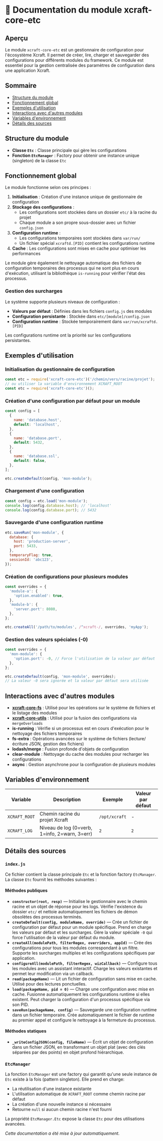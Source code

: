 # 📘 Documentation du module xcraft-core-etc

## Aperçu

Le module `xcraft-core-etc` est un gestionnaire de configuration pour l'écosystème Xcraft. Il permet de créer, lire, charger et sauvegarder des configurations pour différents modules du framework. Ce module est essentiel pour la gestion centralisée des paramètres de configuration dans une application Xcraft.

## Sommaire

- [Structure du module](#structure-du-module)
- [Fonctionnement global](#fonctionnement-global)
- [Exemples d'utilisation](#exemples-dutilisation)
- [Interactions avec d'autres modules](#interactions-avec-dautres-modules)
- [Variables d'environnement](#variables-denvironnement)
- [Détails des sources](#détails-des-sources)

## Structure du module

- **Classe `Etc`** : Classe principale qui gère les configurations
- **Fonction `EtcManager`** : Factory pour obtenir une instance unique (singleton) de la classe `Etc`

## Fonctionnement global

Le module fonctionne selon ces principes :

1. **Initialisation** : Création d'une instance unique de gestionnaire de configuration
2. **Stockage des configurations** :
   - Les configurations sont stockées dans un dossier `etc/` à la racine du projet
   - Chaque module a son propre sous-dossier avec un fichier `config.json`
3. **Configuration runtime** :
   - Les configurations temporaires sont stockées dans `var/run/`
   - Un fichier spécial `xcraftd.[PID]` contient les configurations runtime
4. **Cache** : Les configurations sont mises en cache pour optimiser les performances

Le module gère également le nettoyage automatique des fichiers de configuration temporaires des processus qui ne sont plus en cours d'exécution, utilisant la bibliothèque `is-running` pour vérifier l'état des processus.

### Gestion des surcharges

Le système supporte plusieurs niveaux de configuration :

- **Valeurs par défaut** : Définies dans les fichiers `config.js` des modules
- **Configuration persistante** : Stockée dans `etc/[module]/config.json`
- **Configuration runtime** : Stockée temporairement dans `var/run/xcraftd.[PID]`

Les configurations runtime ont la priorité sur les configurations persistantes.

## Exemples d'utilisation

### Initialisation du gestionnaire de configuration

```javascript
const etc = require('xcraft-core-etc')('/chemin/vers/racine/projet');
// ou utiliser la variable d'environnement XCRAFT_ROOT
const etc = require('xcraft-core-etc')();
```

### Création d'une configuration par défaut pour un module

```javascript
const config = [
  {
    name: 'database.host',
    default: 'localhost',
  },
  {
    name: 'database.port',
    default: 5432,
  },
  {
    name: 'database.ssl',
    default: false,
  },
];

etc.createDefault(config, 'mon-module');
```

### Chargement d'une configuration

```javascript
const config = etc.load('mon-module');
console.log(config.database.host); // 'localhost'
console.log(config.database.port); // 5432
```

### Sauvegarde d'une configuration runtime

```javascript
etc.saveRun('mon-module', {
  database: {
    host: 'production-server',
    port: 5433,
  },
  temporaryFlag: true,
  sessionId: 'abc123',
});
```

### Création de configurations pour plusieurs modules

```javascript
const overrides = {
  'module-a': {
    'option.enabled': true,
  },
  'module-b': {
    'server.port': 8080,
  },
};

etc.createAll('/path/to/modules', /^xcraft-/, overrides, 'myApp');
```

### Gestion des valeurs spéciales (-0)

```javascript
const overrides = {
  'mon-module': {
    'option.port': -0, // Force l'utilisation de la valeur par défaut
  },
};

etc.createDefault(config, 'mon-module', overrides);
// La valeur -0 sera ignorée et la valeur par défaut sera utilisée
```

## Interactions avec d'autres modules

- **[xcraft-core-fs]** : Utilisé pour les opérations sur le système de fichiers et le listage des modules
- **[xcraft-core-utils]** : Utilisé pour la fusion des configurations via `mergeOverloads`
- **is-running** : Vérifie si un processus est en cours d'exécution pour le nettoyage des fichiers temporaires
- **fs-extra** : Opérations avancées sur le système de fichiers (lecture/écriture JSON, gestion des fichiers)
- **lodash/merge** : Fusion profonde d'objets de configuration
- **clear-module** : Nettoyage du cache des modules pour recharger les configurations
- **async** : Gestion asynchrone pour la configuration de plusieurs modules

## Variables d'environnement

| Variable      | Description                                   | Exemple       | Valeur par défaut |
| ------------- | --------------------------------------------- | ------------- | ----------------- |
| `XCRAFT_ROOT` | Chemin racine du projet Xcraft                | `/opt/xcraft` | -                 |
| `XCRAFT_LOG`  | Niveau de log (0=verb, 1=info, 2=warn, 3=err) | `2`           | `2`               |

## Détails des sources

### `index.js`

Ce fichier contient la classe principale `Etc` et la fonction factory `EtcManager`. La classe `Etc` fournit les méthodes suivantes :

#### Méthodes publiques

- **`constructor(root, resp)`** — Initialise le gestionnaire avec le chemin racine et un objet de réponse pour les logs. Vérifie l'existence du dossier `etc/` et nettoie automatiquement les fichiers de démon obsolètes des processus terminés.
- **`createDefault(config, moduleName, override)`** — Crée un fichier de configuration par défaut pour un module spécifique. Prend en charge les valeurs par défaut et les surcharges. Gère la valeur spéciale `-0` qui force l'utilisation de la valeur par défaut du module.
- **`createAll(modulePath, filterRegex, overriders, appId)`** — Crée des configurations pour tous les modules correspondant à un filtre. Supporte les surcharges multiples et les configurations spécifiques par application.
- **`configureAll(modulePath, filterRegex, wizCallback)`** — Configure tous les modules avec un assistant interactif. Charge les valeurs existantes et permet leur modification via un callback.
- **`read(packageName)`** — Lit un fichier de configuration sans mise en cache. Utilisé pour des lectures ponctuelles.
- **`load(packageName, pid = 0)`** — Charge une configuration avec mise en cache. Fusionne automatiquement les configurations runtime si elles existent. Peut charger la configuration d'un processus spécifique via son PID.
- **`saveRun(packageName, config)`** — Sauvegarde une configuration runtime dans un fichier temporaire. Crée automatiquement le fichier de runtime au premier appel et configure le nettoyage à la fermeture du processus.

#### Méthodes statiques

- **`_writeConfigJSON(config, fileName)`** — Écrit un objet de configuration dans un fichier JSON, en transformant un objet plat (avec des clés séparées par des points) en objet profond hiérarchique.

### `EtcManager`

La fonction `EtcManager` est une factory qui garantit qu'une seule instance de `Etc` existe à la fois (pattern singleton). Elle prend en charge:

- La réutilisation d'une instance existante
- L'utilisation automatique de `XCRAFT_ROOT` comme chemin racine par défaut
- La création d'une nouvelle instance si nécessaire
- Retourne `null` si aucun chemin racine n'est fourni

La propriété `EtcManager.Etc` expose la classe `Etc` pour des utilisations avancées.

_Cette documentation a été mise à jour automatiquement._

[xcraft-core-fs]: https://github.com/Xcraft-Inc/xcraft-core-fs
[xcraft-core-utils]: https://github.com/Xcraft-Inc/xcraft-core-utils